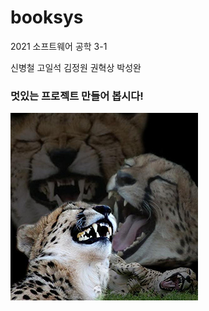 # booksys
 2021 소프트웨어 공학 3-1 



신병철
고일석
김정원
권혁상
박성완



### 멋있는 프로젝트 만들어 봅시다!

![7215c79c6b31c87d2801469d0d9a9e5f](./images_md/7215c79c6b31c87d2801469d0d9a9e5f.jpg)
